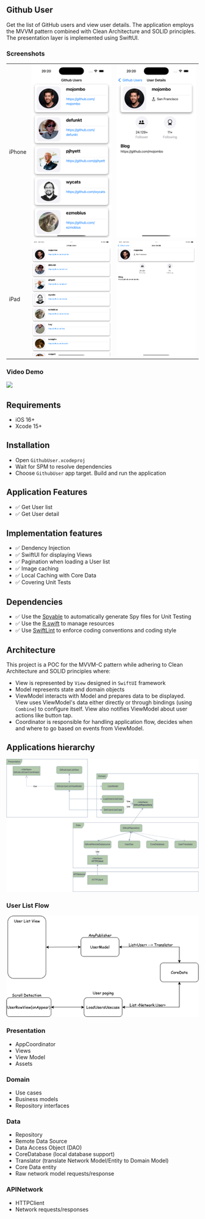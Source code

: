## Github User
Get the list of GitHub users and view user details. The application employs the MVVM pattern combined with Clean Architecture and SOLID principles. The presentation layer is implemented using SwiftUI.

### Screenshots
|   |   |   |
|----|------------|------------|
| iPhone | ![](/assets/iPhone_user_list.png) | ![](/assets/iPhone_user_detail.png)|
| iPad | ![](/assets/iPad_user_list.png) | ![](/assets/iPad_user_detail.png) |

### Video Demo
![](/assets/video_demo.gif)

## Requirements
- iOS 16+
- Xcode 15+

## Installation
- Open `GithubUser.xcodeproj`
- Wait for SPM to resolve dependencies
- Choose `GithubUser` app target. Build and run the application

## Application Features
- ✅ Get User list
- ✅ Get User detail

## Implementation features
- ✅ Dendency Injection
- ✅ SwiftUI for displaying Views
- ✅ Pagination when loading a User list
- ✅ Image caching
- ✅ Local Caching with Core Data
- ✅ Covering Unit Tests

## Dependencies
- ✅ Use the [Spyable](https://github.com/Matejkob/swift-spyable) to automatically generate Spy files for Unit Testing
- ✅ Use the [R.swift](https://github.com/mac-cain13/R.swift) to manage resources
- ✅ Use [SwiftLint](https://github.com/realm/SwiftLint) to enforce coding conventions and coding style

## Architecture
This project is a POC for the MVVM-C pattern while adhering to Clean Architecture and SOLID principles where:
- View is represented by `View` designed in `SwiftUI` framework
- Model represents state and domain objects
- ViewModel interacts with Model and prepares data to be displayed. View uses ViewModel's data either directly or through bindings (using `Combine`) to configure itself. View also notifies ViewModel about user actions like button tap.
- Coordinator is responsible for handling application flow, decides when and where to go based on events from ViewModel.

## Applications hierarchy
![](/assets/applications_architecture.png)

### User List Flow
![](/assets/user_list_flow.png)

### Presentation
- AppCoordinator
- Views
- View Model
- Assets
### Domain
- Use cases
- Business models
- Repository interfaces
### Data
- Repository
- Remote Data Source
- Data Access Object (DAO)
- CoreDatabase (local database support)
- Translator (translate Network Model/Entity to Domain Model)
- Core Data entity
- Raw network model requests/response
### APINetwork
- HTTPClient
- Network requests/responses